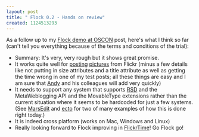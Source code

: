 ```yaml
---
layout: post
title: " Flock 0.2 - Hands on review"
created: 1124513293
---
```

<p>As a follow up to my <a href="http://www.rolandtanglao.com/archives/2005/08/11/flock_rocks_or_chris_messina_is_a_demo_god">Flock demo at OSCON</a> post, here's what I think so far (can't tell you everything because of the terms and conditions of the trial):</p>
<ul><li>Summary: It's very, very rough but it shows great promise.</li>
<li>It works quite well for <a href="http://www.rolandtanglao.com/archives/2005/08/13/blurry_skytrain_at_night_3rd_flock_02_test">posting</a>&nbsp;<a href="http://www.rolandtanglao.com/archives/2005/08/13/testing_out_posting_flickr_photos_from_flock_02">pictures</a> from Flickr (minus a few details like not putting in size attributes and a title attribute as well as getting the time wrong in one of my test posts; all these things are easy and I am sure that <a href="http://an9.org/blog/">Andy</a> and his colleagues will add very quickly)</li>
<li>It needs to support any system that supports <a href="http://archipelago.phrasewise.com/rsd">RSD</a> and the MetaWeblogging API and the MovableType extensions rather than the current situation where it seems to be hardcoded for just a few systems. (See <a href="http://ranchero.com/marsedit/">MarsEdit</a> and <a href="http://ecto.kung-foo.tv/">ecto</a> for two of many examples of how this is done right today.)
</li><li>It is indeed cross platform (works on Mac, Windows and Linux)</li>
<li>Really looking forward to Flock improving in <a href="http://www.rolandtanglao.com/archives/2005/03/22/yahoo_buys_flickr_flickrtime_rules_for_web_20_apps">FlickrTime</a>! Go Flock go!</li></ul>

